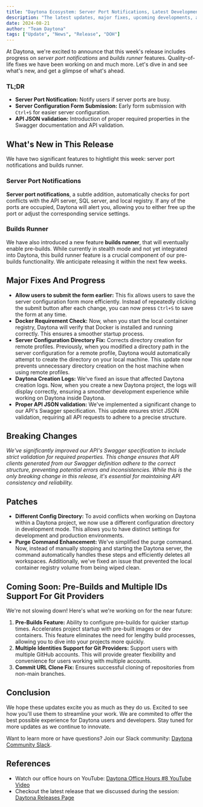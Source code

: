 ```yaml
---
title: "Daytona Ecosystem: Server Port Notifications, Latest Developments And Improvements"
description: "The latest updates, major fixes, upcoming developments, and highlights discussed during Daytona Office Hours 8 YouTube video."
date: 2024-08-21
author: "Team Daytona"
tags: ["Update", "News", "Release", "DOH"]
---
```


At Daytona, we're excited to announce that this week's release includes progress on *server port notifications* and *builds runner* features. Quality-of-life fixes we have been working on and much more. Let's dive in and see what's new, and get a glimpse of what's ahead.

### TL;DR

- **Server Port Notification:** Notify users if server ports are busy.
- **Server Configuration Form Submission:** Early form submission with `Ctrl+S` for easier server configuration.
- **API JSON validation:** Introduction of proper required properties in the Swagger documentation and API validation.

## What's New in This Release

We have two significant features to hightlight this week: server port notifications and builds runner.

### Server Port Notifications

**Server port notifications**, a subtle addition, automatically checks for port conflicts with the API server, SQL server, and local registry. If any of the ports are occupied, Daytona will alert you, allowing you to either free up the port or adjust the corresponding service settings.

### Builds Runner

We have also introduced a new feature **builds runner**, that will eventually enable pre-builds. While currently in stealth mode and not yet integrated into Daytona, this build runner feature is a crucial component of our pre-builds functionality. We anticipate releasing it within the next few weeks.

## Major Fixes And Progress

- **Allow users to submit the form earlier:** This fix allows users to save the server configuration form more efficiently. Instead of repeatedly clicking the submit button after each change, you can now press `Ctrl+S` to save the form at any time.
- **Docker Requirement Check:** Now, when you start the local container registry, Daytona will verify that Docker is installed and running correctly. This ensures a smoother startup process.
- **Server Configuration Directory Fix:** Corrects directory creation for remote profiles. Previously, when you modified a directory path in the server configuration for a remote profile, Daytona would automatically attempt to create the directory on your local machine. This update now prevents unnecessary directory creation on the host machine when using remote profiles.
- **Daytona Creation Logs:** We've fixed an issue that affected Daytona creation logs. Now, when you create a new Daytona project, the logs will display correctly, ensuring a smoother development experience while working on Daytona inside Daytona.
- **Proper API JSON validation:** We've implemented a significant change to our API's Swagger specification. This update ensures strict JSON validation, requiring all API requests to adhere to a precise structure.
  
## Breaking Changes

*We've significantly improved our API's Swagger specification to include strict validation for required properties. This change ensures that API clients generated from our Swagger definition adhere to the correct structure, preventing potential errors and inconsistencies. While this is the only breaking change in this release, it's essential for maintaining API consistency and reliability.*

## Patches

- **Different Config Directory:** To avoid conflicts when working on Daytona within a Daytona project, we now use a different configuration directory in development mode. This allows you to have distinct settings for development and production environments.
- **Purge Command Enhancement:** We've simplified the purge command. Now, instead of manually stopping and starting the Daytona server, the command automatically handles these steps and efficiently deletes all workspaces. Additionally, we've fixed an issue that prevented the local container registry volume from being wiped clean.

## Coming Soon: Pre-Builds and Multiple IDs Support For Git Providers

We're not slowing down! Here's what we're working on for the near future:

1. **Pre-Builds Feature:** Ability to configure pre-builds for quicker startup times. Accelerates project startup with pre-built images or dev containers. This feature eliminates the need for lengthy build processes, allowing you to dive into your projects more quickly.
2. **Multiple Identities Support for Git Providers:** Support users with multiple GitHub accounts. This will provide greater flexibility and convenience for users working with multiple accounts.
3. **Commit URL Clone Fix:** Ensures successful cloning of repositories from non-main branches.

## Conclusion

We hope these updates excite you as much as they do us. Excited to see how you'll use them to streamline your work. We are commited to offer the best possible experience for Daytona users and developers. Stay tuned for more updates as we continue to innovate.

Want to learn more or have questions? Join our Slack community: [Daytona Community Slack](https://go.daytona.io/slack).

## References

- Watch our office hours on YouTube: [Daytona Office Hours #8 YouTube Video](https://youtu.be/M0dndoz5UpQ)
- Checkout the latest release that we discussed during the session: [Daytona Releases Page](https://github.com/daytonaio/daytona/releases/tag/v0.25.0)